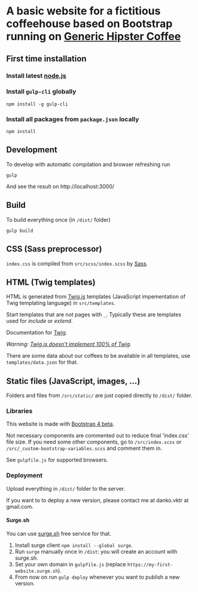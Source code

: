 # A basic website for a fictitious coffeehouse based on Bootstrap running on [Generic Hipster Coffee](https://ghc.surge.sh)

## First time installation

### Install latest [node.js](https://nodejs.org/)

### Install `gulp-cli` globally 

```shell
npm install -g gulp-cli
```

### Install all packages from `package.json` locally

```shell
npm install
```

## Development

To develop with automatic compilation and browser refreshing run

```shell
gulp
```

And see the result on http://localhost:3000/


## Build

To build everything once (in `/dist/` folder) 

```shell
gulp build
```

## CSS (Sass preprocessor)

`index.css` is compiled from `src/scss/index.scss` by [Sass](http://sass-lang.com/).


## HTML (Twig templates)

HTML is generated from [Twig.js](https://github.com/twigjs/twig.js/) templates (JavaScript impementation of Twig templating language) in `src/templates`.

Start templates that are not pages with `_`. Typically these are templates used for _include_ or _extend_.

Documentation for [Twig](https://twig.symfony.com/doc/2.x/templates.html).

_Warning: [Twig.js doesn't implement 100% of Twig](https://github.com/twigjs/twig.js/wiki/Implementation-Notes)._

There are some data about our coffees to be available in all templates, use `templates/data.json` for that.


## Static files (JavaScript, images, …)

Folders and files from `/src/static/` are just copied directly to `/dist/` folder.


### Libraries

This website is made with [Bootstrap 4 beta](https://getbootstrap.com/).
 
Not necessary components are commented out to reduce final 'index.css' file size. If you need some other components, go to  `/src/index.scss` or `/src/_custom-bootstrap-variables.scss` and comment them in.

See `gulpfile.js` for supported browsers.


### Deployment

Upload everything in `/dist/` folder to the server.

If you want to to deploy a new version, please contact me at danko.vktr at gmail.com.

#### Surge.sh

You can use [surge.sh](https://surge.sh) free service for that.

1. Install surge client `npm install --global surge`.
2. Run `surge` manually once in `/dist`: you will create an account with surge.sh.
3. Set your own domain in `gulpfile.js` (replace `https://my-first-website.surge.sh`).
4. From now on run `gulp deploy` whenever you want to publish a new version.


 
